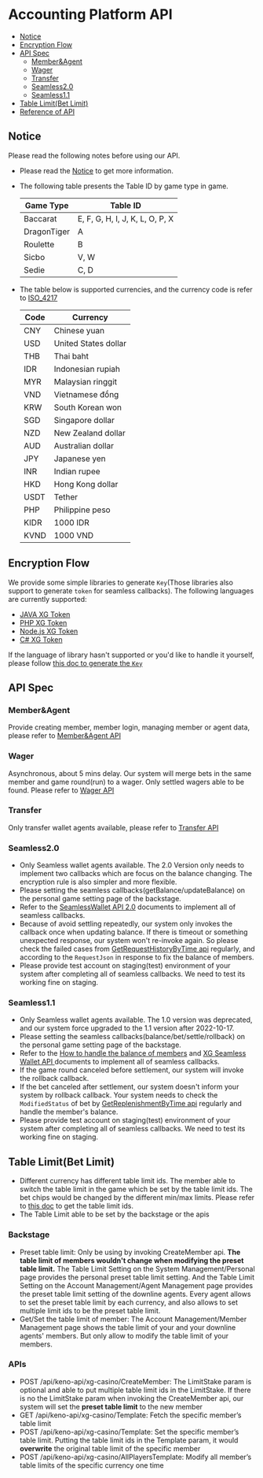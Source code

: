 # Accounting Platform API

- [Notice](#Notice)
- [Encryption Flow](#Encryption-Flow)
- [API Spec](#API-Spec) 
    - [Member&Agent](#MemberAgent)
    - [Wager](#Wager)
    - [Transfer](#Transfer)
    - [Seamless2.0](#Seamless20)
    - [Seamless1.1](#Seamless11)
- [Table Limit(Bet Limit)](#Table-Limit(Bet-Limit))
- [Reference of API](../reference-en.md)

## Notice

Please read the following notes before using our API.

- Please read the [Notice](../notice-en.md) to get more information.
- The following table presents the Table ID by game type in game. 

    | Game Type | Table ID  |
    | --- | --- |
    | Baccarat | E, F, G, H, I, J, K, L, O, P, X |
    | DragonTiger | A |  
    | Roulette | B |  
    | Sicbo | V, W |  
    | Sedie | C, D |

- The table below is supported currencies, and the currency code is refer to [ISO_4217](https://en.wikipedia.org/wiki/ISO_4217)

    | Code | Currency     |
    | ---- | -------- |
    | CNY  | Chinese yuan   |
    | USD  | United States dollar     |
    | THB  | Thai baht     |
    | IDR  | Indonesian rupiah   |
    | MYR  | Malaysian ringgit     |
    | VND  | Vietnamese đồng   |
    | KRW  | South Korean won     |
    | SGD  | Singapore dollar |
    | NZD  | New Zealand dollar |
    | AUD  | Australian dollar     |
    | JPY  | Japanese yen     |
    | INR  | Indian rupee |
    |HKD   |Hong Kong dollar      |
    |USDT |Tether  |
    |PHP|Philippine peso|
    | KIDR  | 1000 IDR   |
    | KVND  | 1000 VND   | 

## Encryption Flow

We provide some simple libraries to generate `Key`(Those libraries also support to generate `token` for seamless callbacks). The following languages are currently supported:

- [JAVA XG Token](https://gitlab.kaixi.cc/api-libaray/java-xg-token)
- [PHP XG Token](https://gitlab.kaixi.cc/api-libaray/php-xg-token)
- [Node.js XG Token](https://gitlab.kaixi.cc/api-libaray/js-xg-token)
- [C# XG Token](https://gitlab.kaixi.cc/api-libaray/csharp-xg-token)

If the language of library hasn't supported or you'd like to handle it yourself, please follow [this doc to generate the `Key`](../encryption-en.md)

## API Spec

### Member&Agent

Provide creating member, member login, managing member or agent data, please refer to [Member&Agent API](https://staging-agent.jetcafe.life/swagger/public/index.html?lang=en#/Member%2FAgent)

### Wager

Asynchronous, about 5 mins delay. Our system will merge bets in the same member and game round(run) to a wager. Only settled wagers able to be found. Please refer to [Wager API](https://staging-agent.jetcafe.life/swagger/public/index.html?lang=en#/Wager)

### Transfer

Only transfer wallet agents available, please refer to [Transfer API](https://staging-agent.jetcafe.life/swagger/public/index.html?lang=en#/Transfer)

### Seamless2.0

- Only Seamless wallet agents available. The 2.0 Version only needs to implement two callbacks which are focus on the balance changing. The encryption rule is also simpler and more flexible.
- Please setting the seamless callbacks(getBalance/updateBalance) on the personal game setting page of the backstage. 
- Refer to the [SeamlessWallet API 2.0](../../SeamlessWalletAPI2.0/SeamlessWalletAPI-2.0.md) documents to implement all of seamless callbacks.
- Because of avoid settling repeatedly, our system only invokes the callback once when updating balance. If there is timeout or something unexpected response, our system won't re-invoke again. So please check the failed cases from [GetRequestHistoryByTime api](https://staging-agent.jetcafe.life/swagger/public/index.html?lang=en#/Seamless2.0/post_api_keno_api_xg_casino_GetRequestHistoryByTime) regularly, and according to the `RequestJson` in response to fix the balance of members.  
- Please provide test account on staging(test) environment of your system after completing all of seamless callbacks. We need to test its working fine on staging. 

### Seamless1.1

- Only Seamless wallet agents available. The 1.0 version was deprecated, and our system force upgraded to the 1.1 version after 2022-10-17.
- Please setting the seamless callbacks(balance/bet/settle/rollback) on the personal game setting page of the backstage. 
- Refer to the [How to handle the balance of members](../../SeamlessWalletAPI1.x/handle-balance.md) and [XG Seamless Wallet API ](https://app.swaggerhub.com/apis/x-gaming-bet/xg-seamless_wallet_api_en/1.1) documents to implement all of seamless callbacks.
- If the game round canceled before settlement, our system will invoke the rollback callback.
- If the bet canceled after settlement, our system doesn't inform your system by rollback callback. Your system needs to check the `ModifiedStatus` of bet by [GetReplenishmentByTime api](https://staging-agent.jetcafe.life/swagger/public/index.html?lang=en#/Seamless1.x/post_api_keno_api_xg_casino_GetReplenishmentByTime) regularly and handle the member's balance.
- Please provide test account on staging(test) environment of your system after completing all of seamless callbacks. We need to test its working fine on staging.

## Table Limit(Bet Limit)

- Different currency has different table limit ids. The member able to switch the table limit in the game which be set by the table limit ids. The bet chips would be changed by the different min/max limits. Please refer to [this doc](./table-limit.md) to get the table limit ids.
- The Table Limit able to be set by the backstage or the apis

### Backstage
- Preset table limit: Only be using by invoking CreateMember api. **The table limit of members wouldn't change when modifying the preset table limit.** The Table Limit Setting on the System Management/Personal page provides the personal preset table limit setting. And the Table Limit Setting on the Account Management/Agent Management page provides the preset table limit setting of the downline agents. Every agent allows to set the preset table limit by each currency, and also allows to set multiple limit ids to be the preset table limit.    
- Get/Set the table limit of member: The Account Management/Member Management page shows the table limit of your and your downline agents' members. But only allow to modify the table limit of your members.

### APIs
- POST /api/keno-api/xg-casino/CreateMember: The LimitStake param is optional and able to put multiple table limit ids in the LimitStake. If there is no the LimitStake param when invoking the CreateMember api, our system will set the **preset table limit** to the new member
- GET /api/keno-api/xg-casino/Template: Fetch the specific member’s table limit
- POST /api/keno-api/xg-casino/Template: Set the specific member’s table limit. Putting the table limit ids in the Template param, it would **overwrite** the original table limit of the specific member
- POST /api/keno-api/xg-casino/AllPlayersTemplate: Modify all member’s table limits of the specific currency one time


